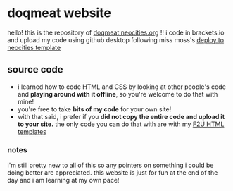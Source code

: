 # doqmeat website
hello! this is the repository of [doqmeat.neocities.org](https://doqmeat.neocities.org/) !! 
i code in brackets.io and upload my code using github desktop following miss moss's [deploy to neocities template](https://github.com/burned-salmon/deploy-to-neocities-template)

## source code
- i learned how to code HTML and CSS by looking at other people's code and <b>playing around with it offline</b>, so you're welcome to do that with mine!
- you're free to take <b>bits of my code</b> for your own site!
- with that said, i prefer if you <b>did not copy the entire code and upload it to your site.</b> the only code you can do that with are with my [F2U HTML templates](https://github.com/doqmeat/F2U-templates)

### notes

i'm still pretty new to all of this so any pointers on something i could be doing better are appreciated. this website is just for fun at the end of the day and i am learning at my own pace! 
  
